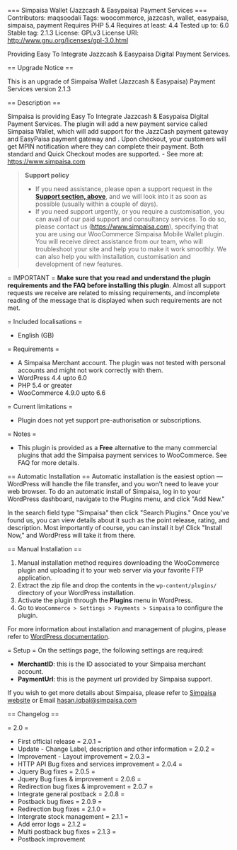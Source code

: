 === Simpaisa Wallet (Jazzcash & Easypaisa) Payment Services ===
Contributors: maqsoodali
Tags: woocommerce, jazzcash, wallet, easypaisa, simpaisa, payment
Requires PHP 5.4
Requires at least: 4.4
Tested up to: 6.0
Stable tag: 2.1.3
License: GPLv3
License URI: http://www.gnu.org/licenses/gpl-3.0.html

Providing Easy To Integrate Jazzcash & Easypaisa Digital Payment Services.

== Upgrade Notice ==

This is an upgrade of Simpaisa Wallet (Jazzcash & Easypaisa) Payment Services version 2.1.3

== Description ==

Simpaisa is providing Easy To Integrate Jazzcash & Easypaisa Digital Payment Services.
The plugin will add a new payment service called Simpaisa Wallet, which will add support for the JazzCash payment gateway and EasyPaisa payment gateway and . Upon checkout, your customers will get MPIN notification where they can complete their payment. Both standard and Quick Checkout modes are supported. - See more at: https://www.simpaisa.com

> **Support policy**
>
> * If you need assistance, please open a support request in the **[Support section, above](https://wordpress.org/support/plugin/simpaisa-wallet-payment-services/)**, and we will look into it as soon as possible (usually within a couple of days).
> * If you need support urgently, or you require a customisation, you can avail of our paid support and consultancy services. To do so, please contact us (https://www.simpaisa.com), specifying that you are using our WooCommerce Simpaisa Mobile Wallet plugin. You will receive direct assistance from our team, who will troubleshoot your site and help you to make it work smoothly. We can also help you with installation, customisation and development of new features.

= IMPORTANT =
**Make sure that you read and understand the plugin requirements and the FAQ before installing this plugin**. Almost all support requests we receive are related to missing requirements, and incomplete reading of the message that is displayed when such requirements are not met.

= Included localisations =
* English (GB)

= Requirements =
* A Simpaisa Merchant account. The plugin was not tested with personal accounts and might not work correctly with them.
* WordPress 4.4 upto 6.0
* PHP 5.4 or greater
* WooCommerce 4.9.0 upto 6.6

= Current limitations =
* Plugin does not yet support pre-authorisation or subscriptions.

= Notes =
* This plugin is provided as a **Free** alternative to the many commercial plugins that add the Simpaisa payment services to WooCommerce. See FAQ for more details.

== Automatic Installation ==
Automatic installation is the easiest option — WordPress will handle the file transfer, and you won't need to leave your web browser. To do an automatic install of Simpaisa, log in to your WordPress dashboard, navigate to the Plugins menu, and click "Add New."

In the search field type "Simpaisa" then click "Search Plugins." Once you've found us, you can view details about it such as the point release, rating, and description. Most importantly of course, you can install it by! Click "Install Now," and WordPress will take it from there.

== Manual Installation ==
1. Manual installation method requires downloading the WooCommerce plugin and uploading it to your web server via your favorite FTP application. 
2. Extract the zip file and drop the contents in the ```wp-content/plugins/``` directory of your WordPress installation.
3. Activate the plugin through the **Plugins** menu in WordPress.
4. Go to ```WooCommerce > Settings > Payments > Simpaisa``` to configure the plugin.

For more information about installation and management of plugins, please refer to [WordPress documentation](http://codex.wordpress.org/Managing_Plugins#Installing_Plugins).

= Setup =
On the settings page, the following settings are required:

* **MerchantID**: this is the ID associated to your Simpaisa merchant account.
* **PaymentUrl**: this is the payment url provided by Simpaisa support.

If you wish to get more details about Simpaisa, please refer to [Simpaisa website](https://www.simpaisa.com/) or Email hasan.iqbal@simpaisa.com

== Changelog ==

= 2.0 =
* First official release
= 2.0.1 =
* Update - Change Label, description and other information
= 2.0.2 =
* Improvement - Layout improvement
= 2.0.3 =
* HTTP API Bug fixes and services improvement
= 2.0.4 =
* Jquery Bug fixes
= 2.0.5 =
* Jquery Bug fixes & improvement
= 2.0.6 =
* Redirection bug fixes & improvement
= 2.0.7 =
* Integrate general postback
= 2.0.8 =
* Postback bug fixes
= 2.0.9 =
* Redirection bug fixes
= 2.1.0 =
* Intergrate stock management
= 2.1.1 =
* Add error logs
= 2.1.2 =
* Multi postback bug fixes
= 2.1.3 =
* Postback improvement